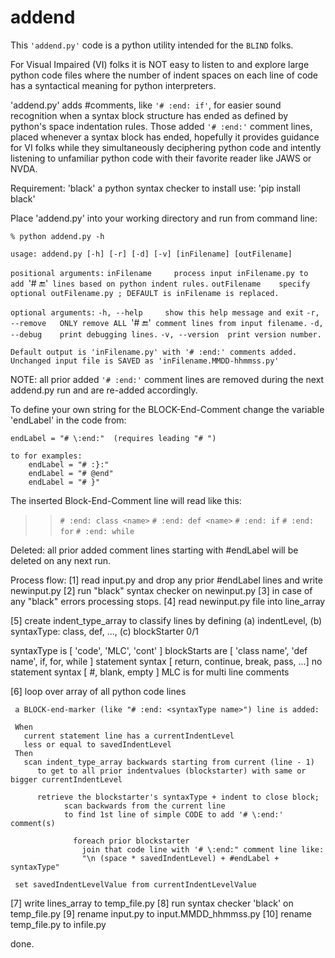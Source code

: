 # addend
 This `'addend.py'` code is a python utility intended for the `BLIND` folks.

For Visual Impaired (VI) folks it is NOT easy to listen to and
 explore large python code files where the number of indent spaces
 on each line of code has a syntactical meaning for python interpreters.

 'addend.py' adds #comments, like `'# :end: if'`, for easier sound recognition
 when a syntax block structure has ended as defined by python's space
 indentation rules. Those added `'# :end:'` comment lines, placed whenever
 a syntax block has ended, hopefully it provides guidance for VI folks
 while they simultaneously deciphering python code and intently listening
 to unfamiliar python code with their favorite reader like JAWS or NVDA.

 Requirement:     'black' a python syntax checker
 to install use:  'pip install black'

 Place 'addend.py' into your working directory and run from command line:

`% python addend.py -h `

`usage: addend.py [-h] [-r] [-d] [-v] [inFilename] [outFilename]`

`positional arguments:`
  `inFilename     process input inFilename.py to add `'# :end:'` lines based on python indent rules.`
  `outFilename    specify optional outFilename.py ; DEFAULT is inFilename is replaced.`

`optional arguments:`
  `-h, --help     show this help message and exit`
  `-r, --remove   ONLY remove ALL `'# :end:'` comment lines from input filename.`
  `-d, --debug    print debugging lines.`
  `-v, --version  print version number.`

    Default output is 'inFilename.py' with '# :end:' comments added.
    Unchanged input file is SAVED as 'inFilename.MMDD-hhmmss.py'

 NOTE: all prior added `'# :end:'` comment lines are removed
 during the next addend.py run and are re-added accordingly.


  To define your own string for the BLOCK-End-Comment
  change the variable 'endLabel' in the code from:
  
    endLabel = "# \:end:"  (requires leading "# ")

    to for examples:   
        endLabel = "# :}:"
        endLabel = "# @end"
        endLabel = "# }"

  The inserted Block-End-Comment line will read like this:
  
  >> `# :end: class <name>`
  >> `# :end: def <name>`
  >> `# :end: if`
  >> `# :end: for`
  >> `# :end: while`

 Deleted:
  all prior added comment lines starting with #endLabel
  will be deleted on any next run.

 Process flow:
 [1] read input.py and drop any prior #endLabel lines and write newinput.py
 [2] run "black" syntax checker on newinput.py
 [3] in case of any "black" errors processing stops.
 [4] read newinput.py file into line_array

 [5] create indent_type_array to classify lines by defining
   (a) indentLevel, (b) syntaxType: class, def, ..., (c) blockStarter 0/1
   
   syntaxType is [ 'code', 'MLC', 'cont' ]
        blockStarts are [ 'class name', 'def name', if, for, while ]
        statement syntax [ return, continue, break, pass, ...]
        no statement syntax [ #, blank, empty ]
        MLC is for multi line comments
   
 [6] loop over array of all python code lines
 
     a BLOCK-end-marker (like "# :end: <syntaxType name>") line is added:

     When
       current statement line has a currentIndentLevel
       less or equal to savedIndentLevel
     Then
       scan indent_type_array backwards starting from current (line - 1)
          to get to all prior indentvalues (blockstarter) with same or bigger currentIndentLevel

          retrieve the blockstarter's syntaxType + indent to close block;
                scan backwards from the current line 
                to find 1st line of simple CODE to add '# \:end:' comment(s)

                  foreach prior blockstarter
                    join that code line with '# \:end:" comment line like:
                    "\n (space * savedIndentLevel) + #endLabel + syntaxType"

     set savedIndentLevelValue from currentIndentLevelValue

 [7] write lines_array to temp_file.py
 [8] run syntax checker 'black' on temp_file.py
 [9] rename input.py to input.MMDD_hhmmss.py
 [10] rename temp_file.py to infile.py

 done.
 

